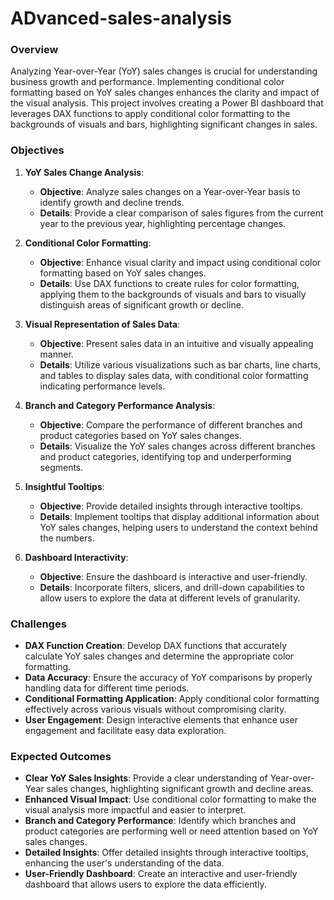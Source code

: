 # ADvanced-sales-analysis

### Overview

Analyzing Year-over-Year (YoY) sales changes is crucial for understanding business growth and performance. Implementing conditional color formatting based on YoY sales changes enhances the clarity and impact of the visual analysis. This project involves creating a Power BI dashboard that leverages DAX functions to apply conditional color formatting to the backgrounds of visuals and bars, highlighting significant changes in sales.

### Objectives

1. **YoY Sales Change Analysis**:
   - **Objective**: Analyze sales changes on a Year-over-Year basis to identify growth and decline trends.
   - **Details**: Provide a clear comparison of sales figures from the current year to the previous year, highlighting percentage changes.

2. **Conditional Color Formatting**:
   - **Objective**: Enhance visual clarity and impact using conditional color formatting based on YoY sales changes.
   - **Details**: Use DAX functions to create rules for color formatting, applying them to the backgrounds of visuals and bars to visually distinguish areas of significant growth or decline.

3. **Visual Representation of Sales Data**:
   - **Objective**: Present sales data in an intuitive and visually appealing manner.
   - **Details**: Utilize various visualizations such as bar charts, line charts, and tables to display sales data, with conditional color formatting indicating performance levels.

4. **Branch and Category Performance Analysis**:
   - **Objective**: Compare the performance of different branches and product categories based on YoY sales changes.
   - **Details**: Visualize the YoY sales changes across different branches and product categories, identifying top and underperforming segments.

5. **Insightful Tooltips**:
   - **Objective**: Provide detailed insights through interactive tooltips.
   - **Details**: Implement tooltips that display additional information about YoY sales changes, helping users to understand the context behind the numbers.

6. **Dashboard Interactivity**:
   - **Objective**: Ensure the dashboard is interactive and user-friendly.
   - **Details**: Incorporate filters, slicers, and drill-down capabilities to allow users to explore the data at different levels of granularity.

### Challenges

- **DAX Function Creation**: Develop DAX functions that accurately calculate YoY sales changes and determine the appropriate color formatting.
- **Data Accuracy**: Ensure the accuracy of YoY comparisons by properly handling data for different time periods.
- **Conditional Formatting Application**: Apply conditional color formatting effectively across various visuals without compromising clarity.
- **User Engagement**: Design interactive elements that enhance user engagement and facilitate easy data exploration.

### Expected Outcomes

- **Clear YoY Sales Insights**: Provide a clear understanding of Year-over-Year sales changes, highlighting significant growth and decline areas.
- **Enhanced Visual Impact**: Use conditional color formatting to make the visual analysis more impactful and easier to interpret.
- **Branch and Category Performance**: Identify which branches and product categories are performing well or need attention based on YoY sales changes.
- **Detailed Insights**: Offer detailed insights through interactive tooltips, enhancing the user's understanding of the data.
- **User-Friendly Dashboard**: Create an interactive and user-friendly dashboard that allows users to explore the data efficiently.
